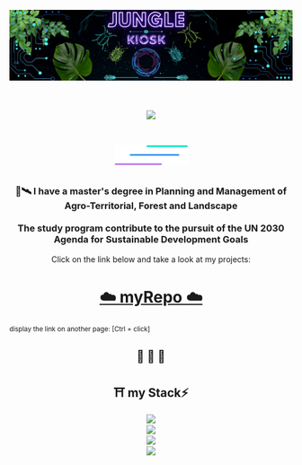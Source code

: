 <div align="center">
  
![alt text](https://github.com/JungleKiosk/JungleKiosk/blob/main/banner_jk.png)
</div>
<!-- <img aling="right" src="https://visitor-badge.laobi.icu/badge?page_id=JungleKiosk.JunglrKiosk" /> -->
<h1 align="center">
  <img src="https://readme-typing-svg.herokuapp.com/?font=Rigtheus&size=35&center=true&vCenter=true&width=500&height=70&duration=4000&lines=_+Hello!;_+I'm+Fra!;_+Welcome"/>
<h1/>
<div align="center">
  
![alt text](https://github.com/JungleKiosk/JungleKiosk/blob/main/line.png)
</div>

<h3 align="center">🌳🛰️ I have a master's degree in Planning and Management of Agro-Territorial, Forest and Landscape <br/><br/>
The study program contribute to the pursuit of the
UN 2030 Agenda for Sustainable Development Goals</h3>
<p align="center">Click on the link below and take a look at my projects:</p>
<h1 align="center"><a href="https://junglekiosk.github.io/myRepository/" target="_blank">☁️ myRepo ☁️<a/></h2>
<small>display the link on another page: [Ctrl + click]</small>

<h2 align="center">🐍 🐋 🐘</h2>
<h2 align="center">⛩️ my Stack⚡</h2>

<div align="center">
  <a href="https://skillicons.dev">
    <img src="https://skillicons.dev/icons?i=vscode,git,github"><br/>
    <img src="https://skillicons.dev/icons?i=html,css,javascript"> <br/>
    <img src="https://skillicons.dev/icons?i=python,flask,docker,postgresql"> <br/>
    <img src="https://skillicons.dev/icons?i=vuejs,vite,sass,bootstrap">
  <a/>
</div>




